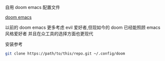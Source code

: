 自用 doom emacs 配置文件

[doom emacs](https://github.com/doomemacs/doomemacs)

以前的 doom emacs 更多考虑 evil 爱好者,但现如今的 doom 已经能照顾 emacs 风格爱好者
并且在众工具的选择方面也更现代

安装参考

```bash
git clone https://path/to/this/repo.git ~/.config/doom
```

